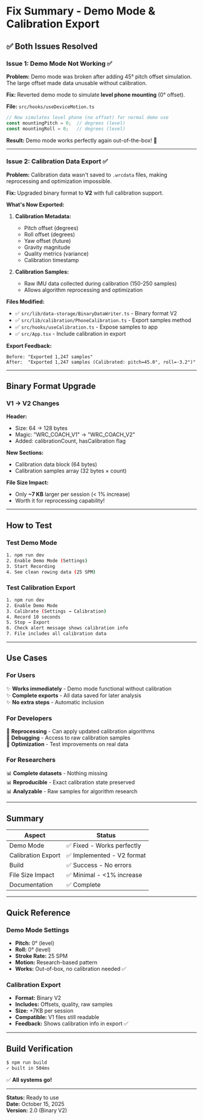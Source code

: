 # Fix Summary - Demo Mode & Calibration Export

## ✅ Both Issues Resolved

### Issue 1: Demo Mode Not Working ✅

**Problem:** Demo mode was broken after adding 45° pitch offset simulation. The large offset made data unusable without calibration.

**Fix:** Reverted demo mode to simulate **level phone mounting** (0° offset).

**File:** `src/hooks/useDeviceMotion.ts`
```typescript
// Now simulates level phone (no offset) for normal demo use
const mountingPitch = 0;  // degrees (level)
const mountingRoll = 0;   // degrees (level)
```

**Result:** Demo mode works perfectly again out-of-the-box! 🎉

---

### Issue 2: Calibration Data Export ✅

**Problem:** Calibration data wasn't saved to `.wrcdata` files, making reprocessing and optimization impossible.

**Fix:** Upgraded binary format to **V2** with full calibration support.

**What's Now Exported:**

1. **Calibration Metadata:**
   - Pitch offset (degrees)
   - Roll offset (degrees)
   - Yaw offset (future)
   - Gravity magnitude
   - Quality metrics (variance)
   - Calibration timestamp

2. **Calibration Samples:**
   - Raw IMU data collected during calibration (150-250 samples)
   - Allows algorithm reprocessing and optimization

**Files Modified:**
- ✅ `src/lib/data-storage/BinaryDataWriter.ts` - Binary format V2
- ✅ `src/lib/calibration/PhoneCalibration.ts` - Export samples method
- ✅ `src/hooks/useCalibration.ts` - Expose samples to app
- ✅ `src/App.tsx` - Include calibration in export

**Export Feedback:**
```
Before: "Exported 1,247 samples"
After:  "Exported 1,247 samples (Calibrated: pitch=45.0°, roll=-3.2°)"
```

---

## Binary Format Upgrade

### V1 → V2 Changes

**Header:**
- Size: 64 → 128 bytes
- Magic: "WRC_COACH_V1" → "WRC_COACH_V2"
- Added: calibrationCount, hasCalibration flag

**New Sections:**
- Calibration data block (64 bytes)
- Calibration samples array (32 bytes × count)

**File Size Impact:**
- Only **~7 KB** larger per session (< 1% increase)
- Worth it for reprocessing capability!

---

## How to Test

### Test Demo Mode
```bash
1. npm run dev
2. Enable Demo Mode (Settings)
3. Start Recording
4. See clean rowing data (25 SPM)
```

### Test Calibration Export
```bash
1. npm run dev
2. Enable Demo Mode
3. Calibrate (Settings → Calibration)
4. Record 10 seconds
5. Stop → Export
6. Check alert message shows calibration info
7. File includes all calibration data
```

---

## Use Cases

### For Users
✨ **Works immediately** - Demo mode functional without calibration  
✨ **Complete exports** - All data saved for later analysis  
✨ **No extra steps** - Automatic inclusion  

### For Developers
🔧 **Reprocessing** - Can apply updated calibration algorithms  
🔧 **Debugging** - Access to raw calibration samples  
🔧 **Optimization** - Test improvements on real data  

### For Researchers
📊 **Complete datasets** - Nothing missing  
📊 **Reproducible** - Exact calibration state preserved  
📊 **Analyzable** - Raw samples for algorithm research  

---

## Summary

| Aspect | Status |
|--------|--------|
| Demo Mode | ✅ Fixed - Works perfectly |
| Calibration Export | ✅ Implemented - V2 format |
| Build | ✅ Success - No errors |
| File Size Impact | ✅ Minimal - <1% increase |
| Documentation | ✅ Complete |

---

## Quick Reference

### Demo Mode Settings
- **Pitch:** 0° (level)
- **Roll:** 0° (level)
- **Stroke Rate:** 25 SPM
- **Motion:** Research-based pattern
- **Works:** Out-of-box, no calibration needed ✅

### Calibration Export
- **Format:** Binary V2
- **Includes:** Offsets, quality, raw samples
- **Size:** +7KB per session
- **Compatible:** V1 files still readable
- **Feedback:** Shows calibration info in export ✅

---

## Build Verification

```bash
$ npm run build
✓ built in 504ms
```

✅ **All systems go!**

---

**Status:** Ready to use  
**Date:** October 15, 2025  
**Version:** 2.0 (Binary V2)  

